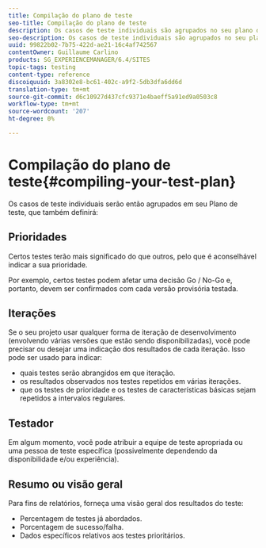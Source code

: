 ```yaml
---
title: Compilação do plano de teste
seo-title: Compilação do plano de teste
description: Os casos de teste individuais são agrupados no seu plano de teste
seo-description: Os casos de teste individuais são agrupados no seu plano de teste
uuid: 99822b02-7b75-422d-ae21-16c4af742567
contentOwner: Guillaume Carlino
products: SG_EXPERIENCEMANAGER/6.4/SITES
topic-tags: testing
content-type: reference
discoiquuid: 3a8302e8-bc61-402c-a9f2-5db3dfa6dd6d
translation-type: tm+mt
source-git-commit: d6c10927d437cfc9371e4baeff5a91ed9a0503c8
workflow-type: tm+mt
source-wordcount: '207'
ht-degree: 0%

---
```



# Compilação do plano de teste{#compiling-your-test-plan}

Os casos de teste individuais serão então agrupados em seu Plano de teste, que também definirá:

## Prioridades

Certos testes terão mais significado do que outros, pelo que é aconselhável indicar a sua prioridade.

Por exemplo, certos testes podem afetar uma decisão Go / No-Go e, portanto, devem ser confirmados com cada versão provisória testada.

## Iterações

Se o seu projeto usar qualquer forma de iteração de desenvolvimento (envolvendo várias versões que estão sendo disponibilizadas), você pode precisar ou desejar uma indicação dos resultados de cada iteração. Isso pode ser usado para indicar:

* quais testes serão abrangidos em que iteração.
* os resultados observados nos testes repetidos em várias iterações.
* que os testes de prioridade e os testes de características básicas sejam repetidos a intervalos regulares.

## Testador

Em algum momento, você pode atribuir a equipe de teste apropriada ou uma pessoa de teste específica (possivelmente dependendo da disponibilidade e/ou experiência).

## Resumo ou visão geral

Para fins de relatórios, forneça uma visão geral dos resultados do teste:

* Percentagem de testes já abordados.
* Porcentagem de sucesso/falha.
* Dados específicos relativos aos testes prioritários.
